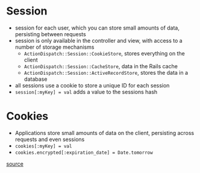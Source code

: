 # Session
- session for each user, which you can store small amounts of data, persisting between requests
- session is only available in the controller and view, with access to a number of storage mechanisms
  - `ActionDispatch::Session::CookieStore`, stores everything on the client 
  - `ActionDispatch::Session::CacheStore`, data in the Rails cache
  - `ActionDispatch::Session::ActiveRecordStore`, stores the data in a database 
- all sessions use a cookie to store a unique ID for each session
- `session[:myKey] = val` adds a value to the sessions hash

# Cookies
- Applications store small amounts of data on the client, persisting across requests and even sessions
- `cookies[:myKey] = val`
- `cookies.encrypted[:expiration_date] = Date.tomorrow`

[source](http://guides.rubyonrails.org/action_controller_overview.html#session)

